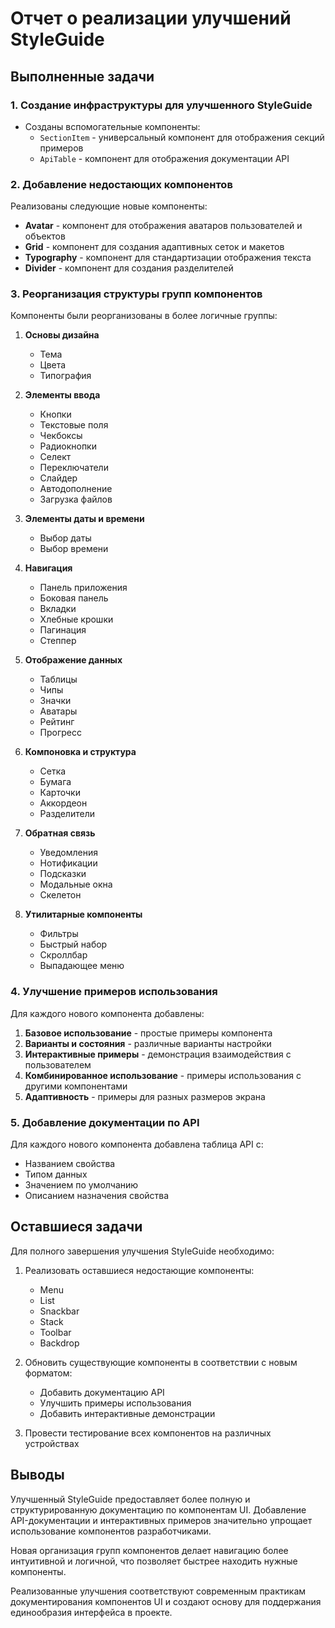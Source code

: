 # Отчет о реализации улучшений StyleGuide

## Выполненные задачи

### 1. Создание инфраструктуры для улучшенного StyleGuide

- Созданы вспомогательные компоненты:
  - `SectionItem` - универсальный компонент для отображения секций примеров
  - `ApiTable` - компонент для отображения документации API

### 2. Добавление недостающих компонентов

Реализованы следующие новые компоненты:

- **Avatar** - компонент для отображения аватаров пользователей и объектов
- **Grid** - компонент для создания адаптивных сеток и макетов
- **Typography** - компонент для стандартизации отображения текста
- **Divider** - компонент для создания разделителей

### 3. Реорганизация структуры групп компонентов

Компоненты были реорганизованы в более логичные группы:

1. **Основы дизайна**
   - Тема
   - Цвета
   - Типография

2. **Элементы ввода**
   - Кнопки
   - Текстовые поля
   - Чекбоксы
   - Радиокнопки
   - Селект
   - Переключатели
   - Слайдер
   - Автодополнение
   - Загрузка файлов

3. **Элементы даты и времени**
   - Выбор даты
   - Выбор времени

4. **Навигация**
   - Панель приложения
   - Боковая панель
   - Вкладки
   - Хлебные крошки
   - Пагинация
   - Степпер

5. **Отображение данных**
   - Таблицы
   - Чипы
   - Значки
   - Аватары
   - Рейтинг
   - Прогресс

6. **Компоновка и структура**
   - Сетка
   - Бумага
   - Карточки
   - Аккордеон
   - Разделители

7. **Обратная связь**
   - Уведомления
   - Нотификации
   - Подсказки
   - Модальные окна
   - Скелетон

8. **Утилитарные компоненты**
   - Фильтры
   - Быстрый набор
   - Скроллбар
   - Выпадающее меню

### 4. Улучшение примеров использования

Для каждого нового компонента добавлены:

1. **Базовое использование** - простые примеры компонента
2. **Варианты и состояния** - различные варианты настройки
3. **Интерактивные примеры** - демонстрация взаимодействия с пользователем
4. **Комбинированное использование** - примеры использования с другими компонентами
5. **Адаптивность** - примеры для разных размеров экрана

### 5. Добавление документации по API

Для каждого нового компонента добавлена таблица API с:
- Названием свойства
- Типом данных
- Значением по умолчанию
- Описанием назначения свойства

## Оставшиеся задачи

Для полного завершения улучшения StyleGuide необходимо:

1. Реализовать оставшиеся недостающие компоненты:
   - Menu
   - List
   - Snackbar
   - Stack
   - Toolbar
   - Backdrop

2. Обновить существующие компоненты в соответствии с новым форматом:
   - Добавить документацию API
   - Улучшить примеры использования
   - Добавить интерактивные демонстрации

3. Провести тестирование всех компонентов на различных устройствах

## Выводы

Улучшенный StyleGuide предоставляет более полную и структурированную документацию по компонентам UI. Добавление API-документации и интерактивных примеров значительно упрощает использование компонентов разработчиками.

Новая организация групп компонентов делает навигацию более интуитивной и логичной, что позволяет быстрее находить нужные компоненты.

Реализованные улучшения соответствуют современным практикам документирования компонентов UI и создают основу для поддержания единообразия интерфейса в проекте.